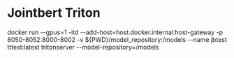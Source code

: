 # Jointbert Triton

docker run --gpus=1 -itd --add-host=host.docker.internal:host-gateway -p 8050-8052:8000-8002 -v ${PWD}/model_repository:/models --name jbtest tttest:latest tritonserver --model-repository=/models